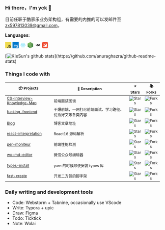 ### Hi there，I'm yck 👋

目前任职于酷家乐业务架构组，有需要的内推的可以发邮件至 zx597813039@gmail.com。

**Languages:**  

<code><img height="20" src="https://raw.githubusercontent.com/github/explore/80688e429a7d4ef2fca1e82350fe8e3517d3494d/topics/javascript/javascript.png"></code>
<code><img height="20" src="https://raw.githubusercontent.com/github/explore/80688e429a7d4ef2fca1e82350fe8e3517d3494d/topics/typescript/typescript.png"></code>
<code><img height="20" src="https://raw.githubusercontent.com/github/explore/80688e429a7d4ef2fca1e82350fe8e3517d3494d/topics/react/react.png"></code>
<code><img height="20" src="https://raw.githubusercontent.com/github/explore/80688e429a7d4ef2fca1e82350fe8e3517d3494d/topics/nodejs/nodejs.png"></code>
<code><img height="20" src="https://raw.githubusercontent.com/github/explore/80688e429a7d4ef2fca1e82350fe8e3517d3494d/topics/go/go.png"></code>
<code><img height="20" src="https://raw.githubusercontent.com/github/explore/80688e429a7d4ef2fca1e82350fe8e3517d3494d/topics/swift/swift.png"></code>


[![KieSun's github stats](https://github-readme-stats.vercel.app/api?username=KieSun&show_icons=true&bg_color=320,323031,84a59d&icon_color=b0c4b1&title_color=eec170&text_color=a2a392&include_all_commits=true")](https://github.com/anuraghazra/github-readme-stats)

### Things I code with

<table style="font-size: 12px">
  <thead align="center">
    <tr>
      <th>📦 Projects</th>
      <th>📃 Description</th>
      <th>⭐ Stars</th>
      <th>📚 Forks</th>
      <!-- <th>🛎 Issues</th> -->
    </tr>
  </thead>

  <tbody>
    <tr>
      <td><a href="https://github.com/InterviewMap/CS-Interview-Knowledge-Map">CS-Interview-Knowledge-Map</a></td>
      <td>前端面试图谱</td>
      <td><img alt="Stars" src="https://img.shields.io/github/stars/InterviewMap/CS-Interview-Knowledge-Map?style=plastic&labelColor=373f51&color=e07a5f" /></td>
      <td><img alt="Forks" src="https://img.shields.io/github/forks/InterviewMap/CS-Interview-Knowledge-Map?style=plastic&labelColor=373f51&color=e07a5f" /></td>
    </tr>
    <tr>
      <td><a href="https://github.com/KieSun/fucking-frontend">fucking-frontend</a></td>
      <td>干爆前端，一网打尽前端面试、学习路径、优秀好文等各类内容</td>
      <td><img alt="Stars" src="https://img.shields.io/github/stars/KieSun/fucking-frontend?style=plastic&labelColor=373f51&color=e07a5f" /></td>
      <td><img alt="Forks" src="https://img.shields.io/github/forks/KieSun/fucking-frontend?style=plastic&labelColor=373f51&color=e07a5f" /></td>
    </tr>
    <tr>
      <td><a href="https://github.com/KieSun/Dream">Blog</a></td>
      <td>博客文章地址</td>
      <td><img alt="Stars" src="https://img.shields.io/github/stars/KieSun/Dream?style=plastic&labelColor=373f51&color=e07a5f" /></td>
      <td><img alt="Forks" src="https://img.shields.io/github/forks/KieSun/Dream?style=plastic&labelColor=373f51&color=e07a5f" /></td>
    </tr>
    <tr>
      <td><a href="https://github.com/KieSun/react-interpretation">react-interpretation</a></td>
      <td>React16 源码解析</td>
      <td><img alt="Stars" src="https://img.shields.io/github/stars/KieSun/react-interpretation?style=plastic&labelColor=373f51&color=e07a5f" /></td>
      <td><img alt="Forks" src="https://img.shields.io/github/forks/KieSun/react-interpretation?style=plastic&labelColor=373f51&color=e07a5f" /></td>
    </tr>
    <tr>
      <td><a href="https://github.com/KieSun/per-moniteur">per-moniteur</a></td>
      <td>前端性能检测</td>
      <td><img alt="Stars" src="https://img.shields.io/github/stars/KieSun/per-moniteur?style=plastic&labelColor=373f51&color=e07a5f" /></td>
      <td><img alt="Forks" src="https://img.shields.io/github/forks/KieSun/per-moniteur?style=plastic&labelColor=373f51&color=e07a5f" /></td>
    </tr>
    <tr>
      <td><a href="https://github.com/KieSun/wx-md-editor">wx-md-editor</a></td>
      <td>微信公众号编辑器</td>
      <td><img alt="Stars" src="https://img.shields.io/github/stars/KieSun/wx-md-editor?style=plastic&labelColor=373f51&color=e07a5f" /></td>
      <td><img alt="Forks" src="https://img.shields.io/github/forks/KieSun/wx-md-editor?style=plastic&labelColor=373f51&color=e07a5f" /></td>
    </tr>
    <tr>
      <td><a href="https://github.com/KieSun/types-install">types-install</a></td>
      <td>yarn 的时候顺便安装 types 库</td>
      <td><img alt="Stars" src="https://img.shields.io/github/stars/KieSun/types-install?style=plastic&labelColor=373f51&color=e07a5f" /></td>
      <td><img alt="Forks" src="https://img.shields.io/github/forks/KieSun/types-install?style=plastic&labelColor=373f51&color=e07a5f" /></td>
    </tr>
    <tr>
      <td><a href="https://github.com/KieSun/fast-create">fast-create</a></td>
      <td>开发二方包的脚手架</td>
      <td><img alt="Stars" src="https://img.shields.io/github/stars/KieSun/fast-create?style=plastic&labelColor=373f51&color=e07a5f" /></td>
      <td><img alt="Forks" src="https://img.shields.io/github/forks/KieSun/fast-create?style=plastic&labelColor=373f51&color=e07a5f" /></td>
    </tr>
  </tbody>
</table>

### Daily writing and development tools

- Code: Webstorm + Tabnine, occasionally use VScode
- Write: Typora + upic
- Draw: Figma
- Todo: Ticktick
- Note: Wolai
